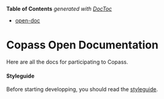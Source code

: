 **Table of Contents**  *generated with [DocToc](http://doctoc.herokuapp.com/)*

- [open-doc](#open-doc)

Copass Open Documentation
=========================

Here are all the docs for participating to Copass.

#### Styleguide

Before starting developping, you should read the [styleguide](styleguide.md).